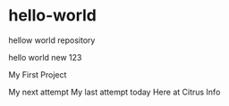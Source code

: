 # hello-world
hellow world repository

hello world new 123

My First Project

My next attempt
My last attempt today
Here at Citrus Info
